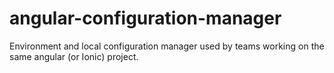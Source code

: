 # angular-configuration-manager
Environment and local configuration manager used by teams working on the same angular (or Ionic) project.
